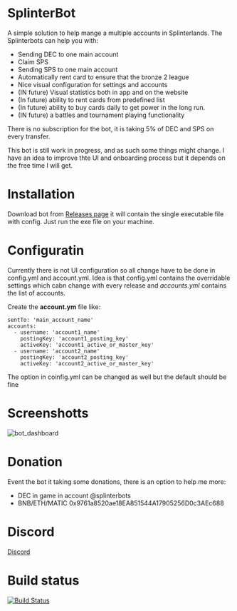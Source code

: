 # SplinterBot 
A simple solution to help mange a multiple accounts in Splinterlands. 
The Splinterbots can help you with: 
 * Sending DEC to one main account
 * Claim SPS 
 * Sending SPS to one main account 
 * Automatically rent card to ensure that the bronze 2 league 
 * Nice visual configuration for settings and accounts
 * (IN future) Visual statistics both in app and on the website
 * (In future) ability to rent cards from predefined list
 * (In future) ability to buy cards daily to get power in the long run.
 * (IN future) a battles and tournament playing functionality

There is no subscription for the bot, it is taking 5% of DEC and SPS on every transfer.

This bot is still work in progress, and as such some things might change. 
I have an idea to improve thte UI and onboarding process but it depends on the free time I will get.

# Installation 
Download bot from [Releases page](https://github.com/functional-solutions/SplinterlandClaimBot/releases) it will contain the single executable file with config. Just  run the exe file on your machine.

# Configuratin
Currently there is not UI configuration so all change have to be done in config.yml and account.yml. Idea is that config.yml contains the overridable settings which cabn change with every release and *accounts.yml* contains the list of accounts. 

Create the **account.ym** file like: 
```
sentTo: 'main_account_name'  
accounts:
  - username: 'account1_name'
    postingKey: 'account1_posting_key'
    activeKey: 'account1_active_or_master_key'
  - username: 'account2_name'
    postingKey: 'account2_posting_key'
    activeKey: 'account2_active_or_master_key'
```

The option in coinfig.yml can be changed as well but the default should be fine

# Screenshotts 

![bot_dashboard](https://user-images.githubusercontent.com/396409/139722666-650eadda-c3d8-49bb-8183-67a26129735e.png)

# Donation 
Event the bot it taking some donations, there is an option to help me more:
 * DEC in game in account @splinterbots 
 * BNB/ETH/MATIC 0x9761a8520ae18EA851544A17905256D0c3AEc688

# Discord 
[Discord](https://discord.gg/C4Y2CBaxY8)

# Build status
[![Build Status](https://dev.azure.com/be-functional/Splinterbots/_apis/build/status/functional-solutions.Splinterbots?branchName=master)](https://dev.azure.com/be-functional/Splinterbots/_build/latest?definitionId=47&branchName=master)
